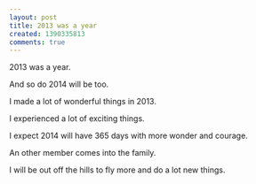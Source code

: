 ```yaml
---
layout: post
title: 2013 was a year
created: 1390335813
comments: true
---
```

2013 was a year.

And so do 2014 will be too.

I made a lot of wonderful things in 2013.

I experienced a lot of exciting things.

I expect 2014 will have 365 days with more wonder and courage.

An other member comes into the family.

I will be out off the hills to fly more and do a lot new things.

